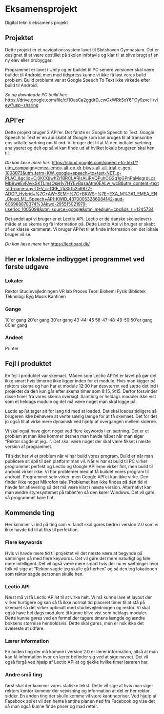 # Eksamensprojekt
 Digital teknik eksamens projekt
 
## Projektet

Dette projekt er et navigationssystem lavet til Slotshaven Gymnasium. Det er designet til at være opstillet på skolen infotavle og klar til at blive brugt af en ny elev eller brobygger.

Programmet er lavet i Unity og er buildet til PC senere versioner skal være buildet til Android, men med tidspress kunne vi ikke få løst vores build problem. Build problemt var at Google Speech To Text ikke virkede efter build til Android.

*Se og downloade PC build her:*
https://drive.google.com/file/d/1OasCa2ggdrD_cwOxWRkSoY6TOy9zvcI-/view?usp=sharing

## API'er
Dette projekt bruger 2 API'er. Det første er Google Speech to Text. Google Speech to Text er en api skabt af Google som kan bruges til at transcribe ens udtalte sætning om til ord. Vi bruger det til at få den indtalet sætning analyseret og delt op så vi kan finde ud af hvilket lokale brugeren skal hen til. 

*Du kan læse mere her:*
https://cloud.google.com/speech-to-text/?utm_campaign=emea-emea-all-en-dr-bkws-all-all-trial-e-gcp-1008073&utm_term=KW_google+speech+to+text-NET_g-PLAC_&gclid=Cj0KCQjwhZr1BRCLARIsALjRVQPuhOG2q1gGPnPaMqgrpLcsMb9weEvFAvkSKTLmsOsje1y7HYEvBqsaAtm0EALw_wcB&utm_content=text-ad-none-any-DEV_c-CRE_253515259877-ADGP_Hybrid+%7C+AW+SEM+%7C+BKWS+%7E+EXA_M%3A1_EMEA_EN_Cloud_ML_Speech+API-KWID_43700053286084142-aud-606988878374%3Akwd-295515021979-userloc_1005098&utm_source=google&utm_medium=cpc&ds_rl=1245734

Det andet api vi bruger er et Lectio API. Lectio er de danske skoleelevers måde at se skema og få information på. Dette Lectio Api vi bruger er skabt af en klasse kammerat. Vi bruger API'et til at finde information om det lokale bruger vil se.

*Du kan læse mere her*
https://lectioapi.dk/

## Her er lokalerne indbygget i programmet ved første udgave

### Lokaler
Rektor
Studievejledningen
VR lab
Proces
Teori
Biokemi
Fysik
Bibliotek
Teknologi
Byg
Musik
Kantinen

### Gange
10'er gang
20'er gang
30'er gang
43-44-45
56-47-48-49-50
50'er gang
60'er gang

### Andeet
Printer

## Fejl i produktet
En fejl i produktet var skemaet. Måden som Lectio API’et er lavet på gør det ikke smart hvis timerne ikke ligger inden for et module. Hvis man kigger på rektors skema og hun har et module 12:30 har desværret ved sætte det ind i projektet da den kun går efter skema timer som 8:15, 9:15. Derfor forsvinder disse timer fra vores skema oversigt. Samtidig er heldags moduler ikke vist som et heldags module og det må være noget man skal kigge på.

Lectio api’et tager alt for lang tid med at loaded. Det skal loades tidligere så brugeren ikke behøvere at vente særlig længe for at få skemaet. Det for det jo også til at virke mere dynamisk ved hjælp af overgangen mellem siderne.

Vi skal også have gjort noget ved flere keywords i en sætning. Det er et problem at man ikke kommer derhen man havde håbet når man siger “Rektor sagde at jeg...”. Det skal være noget der skal være fikset i næste version af programmet.

Til sidst har vi et problem når vi har build vores program. Build er når man publicere sit spil til den platform man vil. Når vi har et build til PC virker programmet perfekt og Lectio og Google API’erne virker fint, men build til android virker ikke. Vi har problemer med at få buildet vores program til android. Programmet selv virker, men Google API’et kan ikke virke. Den finder ikke noget Mikrofon tale. Problemet kan ikke findes på den tid vi havde før aflevering så det må være klart i næste version. Alternativt kan man ændre styresystemet på tablet'en så den kører Windows. Det vil gøre så programmet køre fint.

## Kommende ting
Her kommer vi ind på ting som vi fandt skal gøres bedre i version 2.0 som vi ikke havde tid til at fiks til perfektion.

### Flere keywords
Hvis vi havde mere tid til projektet vil det næste være at begynde på sætninger på med flere keywords. Det vil gøre det mere naturligt og føle mere intelligent. Det vil også være mere smart hvis der nu er sætninger hvor folk vil sige at “Rektor sagde jeg skulle gå herhen” og så den tog lokationen som rektor sagde personen skulle hen.

### Lectio API
Næst må vi få Lectio API’et til at virke helt. Vi må kunne lave et layout der virker hurtigere og kan så få ikke normal tid placeret timer til at stå på skemaet så det virker optimalt med studievejledningen og rektor. Vi skal også have hel dags modulere til kunne blive vist som heldags moduler. Dette kunne gøres ved en formel der tagere timens længde og ændre boksens størrelse henholdsvis. Dette skal gøres, men er nok ikke det sværeste at udføre.

### Lærer information
En anden ting der må komme i version 2.0 er lærer information, altså at man kan få information hvor en lærer befinder sig ved at sige navnet. Det vil også forgå ved hjælp af Lectio API’et og tjekke hvilke timer læreren har.

### Andre små ting
først skal der kommer vores statiske tekst. Dette vil sige at hvis man siger rektors kontor kommer der vejvisning og information at det er her rektor sidder. En anden ting der skulle komme vil være kantinepriser. Ved hjælp af Facebook api’et vil den hente kantine planen ned fra Facebook og vise det så man også kunne finde priser og mad retter.



